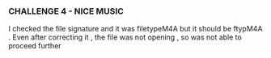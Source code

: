 ### CHALLENGE 4 - NICE MUSIC ###
I checked the file signature and it was filetypeM4A but it should be ftypM4A . Even after correcting it , the file was not opening , so was not able to proceed further
